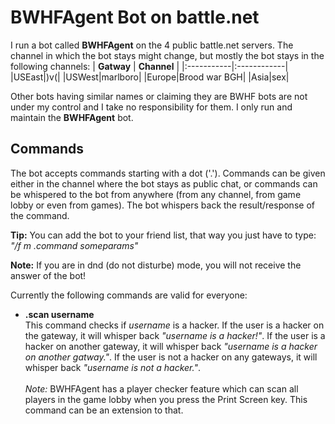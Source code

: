 # BWHFAgent Bot on battle.net #

I run a bot called **BWHFAgent** on the 4 public battle.net servers. The channel in which the bot stays might change, but mostly the bot stays in the following channels:
| **Gatway** | **Channel** |
|:-----------|:------------|
|USEast|)v(|
|USWest|marlboro|
|Europe|Brood war BGH|
|Asia|sex|

Other bots having similar names or claiming they are BWHF bots are not under my control and I take no responsibility for them. I only run and maintain the **BWHFAgent** bot.

## Commands ##

The bot accepts commands starting with a dot ('.'). Commands can be given either in the channel where the bot stays as public chat, or commands can be whispered to the bot from anywhere (from any channel, from game lobby or even from games). The bot whispers back the result/response of the command.

**Tip:** You can add the bot to your friend list, that way you just have to type: _"/f m .command someparams"_

**Note:** If you are in dnd (do not disturbe) mode, you will not receive the answer of the bot!

Currently the following commands are valid for everyone:
  * **.scan username**<br>This command checks if <i>username</i> is a hacker. If the user is a hacker on the gateway, it will whisper back <i>"username is a hacker!"</i>. If the user is a hacker on another gateway, it will whisper back <i>"username is a hacker on another gatway."</i>. If the user is not a hacker on any gateways, it will whisper back <i>"username is not a hacker."</i>.<br><br><i>Note:</i> BWHFAgent has a player checker feature which can scan all players in the game lobby when you press the Print Screen key. This command can be an extension to that.